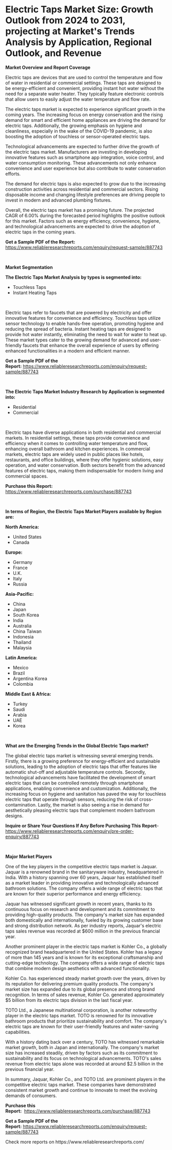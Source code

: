 <p><h1>Electric Taps Market Size: Growth Outlook from 2024 to 2031, projecting at Market's Trends Analysis by Application, Regional Outlook, and Revenue</h1></p><p><strong>Market Overview and Report Coverage</strong></p>
<p><p>Electric taps are devices that are used to control the temperature and flow of water in residential or commercial settings. These taps are designed to be energy-efficient and convenient, providing instant hot water without the need for a separate water heater. They typically feature electronic controls that allow users to easily adjust the water temperature and flow rate.</p><p>The electric taps market is expected to experience significant growth in the coming years. The increasing focus on energy conservation and the rising demand for smart and efficient home appliances are driving the demand for electric taps. Additionally, the growing emphasis on hygiene and cleanliness, especially in the wake of the COVID-19 pandemic, is also boosting the adoption of touchless or sensor-operated electric taps.</p><p>Technological advancements are expected to further drive the growth of the electric taps market. Manufacturers are investing in developing innovative features such as smartphone app integration, voice control, and water consumption monitoring. These advancements not only enhance convenience and user experience but also contribute to water conservation efforts.</p><p>The demand for electric taps is also expected to grow due to the increasing construction activities across residential and commercial sectors. Rising disposable income and changing lifestyle preferences are driving people to invest in modern and advanced plumbing fixtures.</p><p>Overall, the electric taps market has a promising future. The projected CAGR of 6.00% during the forecasted period highlights the positive outlook for this market. Factors such as energy efficiency, convenience, hygiene, and technological advancements are expected to drive the adoption of electric taps in the coming years.</p></p>
<p><strong>Get a Sample PDF of the Report:</strong> <a href="https://www.reliableresearchreports.com/enquiry/request-sample/887743">https://www.reliableresearchreports.com/enquiry/request-sample/887743</a></p>
<p>&nbsp;</p>
<p><strong>Market Segmentation</strong></p>
<p><strong>The Electric Taps Market Analysis by types is segmented into:</strong></p>
<p><ul><li>Touchless Taps</li><li>Instant Heating Taps</li></ul></p>
<p>&nbsp;</p>
<p><p>Electric taps refer to faucets that are powered by electricity and offer innovative features for convenience and efficiency. Touchless taps utilize sensor technology to enable hands-free operation, promoting hygiene and reducing the spread of bacteria. Instant heating taps are designed to provide hot water instantly, eliminating the need to wait for water to heat up. These market types cater to the growing demand for advanced and user-friendly faucets that enhance the overall experience of users by offering enhanced functionalities in a modern and efficient manner.</p></p>
<p><strong>Get a Sample PDF of the Report:</strong>&nbsp;<a href="https://www.reliableresearchreports.com/enquiry/request-sample/887743">https://www.reliableresearchreports.com/enquiry/request-sample/887743</a></p>
<p>&nbsp;</p>
<p><strong>The Electric Taps Market Industry Research by Application is segmented into:</strong></p>
<p><ul><li>Residential</li><li>Commercial</li></ul></p>
<p>&nbsp;</p>
<p><p>Electric taps have diverse applications in both residential and commercial markets. In residential settings, these taps provide convenience and efficiency when it comes to controlling water temperature and flow, enhancing overall bathroom and kitchen experiences. In commercial markets, electric taps are widely used in public places like hotels, restaurants, and office buildings, where they offer hygienic solutions, easy operation, and water conservation. Both sectors benefit from the advanced features of electric taps, making them indispensable for modern living and commercial spaces.</p></p>
<p><strong>Purchase this Report:</strong>&nbsp; <a href="https://www.reliableresearchreports.com/purchase/887743">https://www.reliableresearchreports.com/purchase/887743</a></p>
<p>&nbsp;</p>
<p><strong>In terms of Region, the Electric Taps Market Players available by Region are:</strong></p>
<p>
    <p> <strong> North America: </strong>
        <ul>
            <li>United States</li>
            <li>Canada</li>
        </ul>
        </p> 
    <p> <strong> Europe: </strong>
        <ul>
            <li>Germany</li>
            <li>France</li>
            <li>U.K.</li>
            <li>Italy</li>
            <li>Russia</li>
        </ul>
        </p> 
    <p> <strong> Asia-Pacific: </strong>
        <ul>
            <li>China</li>
            <li>Japan</li>
            <li>South Korea</li>
            <li>India</li>
            <li>Australia</li>
            <li>China Taiwan</li>
            <li>Indonesia</li>
            <li>Thailand</li>
            <li>Malaysia</li>
        </ul>
        </p> 
    <p> <strong> Latin America: </strong>
        <ul>
            <li>Mexico</li>
            <li>Brazil</li>
            <li>Argentina Korea</li>
            <li>Colombia</li>
        </ul>
        </p> 
    <p> <strong> Middle East & Africa: </strong>
        <ul>
            <li>Turkey</li>
            <li>Saudi</li>
            <li>Arabia</li>
            <li>UAE</li>
            <li>Korea</li>
        </ul>
    </p>
    </p>
<p>&nbsp;</p>
<p><strong>What are the Emerging Trends in the Global Electric Taps market?</strong></p>
<p><p>The global electric taps market is witnessing several emerging trends. Firstly, there is a growing preference for energy-efficient and sustainable solutions, leading to the adoption of electric taps that offer features like automatic shut-off and adjustable temperature controls. Secondly, technological advancements have facilitated the development of smart electric taps that can be controlled remotely through smartphone applications, enabling convenience and customization. Additionally, the increasing focus on hygiene and sanitation has paved the way for touchless electric taps that operate through sensors, reducing the risk of cross-contamination. Lastly, the market is also seeing a rise in demand for aesthetically pleasing electric taps that complement modern bathroom designs.</p></p>
<p><strong>Inquire or Share Your Questions If Any Before Purchasing This Report</strong>- <a href="https://www.reliableresearchreports.com/enquiry/pre-order-enquiry/887743">https://www.reliableresearchreports.com/enquiry/pre-order-enquiry/887743</a></p>
<p>&nbsp;</p>
<p><strong>Major Market Players</strong></p>
<p><p>One of the key players in the competitive electric taps market is Jaquar. Jaquar is a renowned brand in the sanitaryware industry, headquartered in India. With a history spanning over 60 years, Jaquar has established itself as a market leader in providing innovative and technologically advanced bathroom solutions. The company offers a wide range of electric taps that are known for their superior performance and energy efficiency.</p><p>Jaquar has witnessed significant growth in recent years, thanks to its continuous focus on research and development and its commitment to providing high-quality products. The company's market size has expanded both domestically and internationally, fueled by its growing customer base and strong distribution network. As per industry reports, Jaquar's electric taps sales revenue was recorded at $600 million in the previous financial year.</p><p>Another prominent player in the electric taps market is Kohler Co., a globally recognized brand headquartered in the United States. Kohler has a legacy of more than 145 years and is known for its exceptional craftsmanship and cutting-edge technology. The company offers a wide range of electric taps that combine modern design aesthetics with advanced functionality.</p><p>Kohler Co. has experienced steady market growth over the years, driven by its reputation for delivering premium quality products. The company's market size has expanded due to its global presence and strong brand recognition. In terms of sales revenue, Kohler Co. generated approximately $5 billion from its electric taps division in the last fiscal year.</p><p>TOTO Ltd., a Japanese multinational corporation, is another noteworthy player in the electric taps market. TOTO is renowned for its innovative bathroom products that prioritize sustainability and comfort. The company's electric taps are known for their user-friendly features and water-saving capabilities.</p><p>With a history dating back over a century, TOTO has witnessed remarkable market growth, both in Japan and internationally. The company's market size has increased steadily, driven by factors such as its commitment to sustainability and its focus on technological advancements. TOTO's sales revenue from electric taps alone was recorded at around $2.5 billion in the previous financial year.</p><p>In summary, Jaquar, Kohler Co., and TOTO Ltd. are prominent players in the competitive electric taps market. These companies have demonstrated consistent market growth and continue to innovate to meet the evolving demands of consumers.</p></p>
<p><strong>Purchase this Report:</strong>&nbsp;&nbsp;<a href="https://www.reliableresearchreports.com/purchase/887743">https://www.reliableresearchreports.com/purchase/887743</a></p>
<p></p>
<p><strong>Get a Sample PDF of the Report:</strong>&nbsp;<a href="https://www.reliableresearchreports.com/enquiry/request-sample/887743">https://www.reliableresearchreports.com/enquiry/request-sample/887743</a></p>
<p>Check more reports on https://www.reliableresearchreports.com/</p>